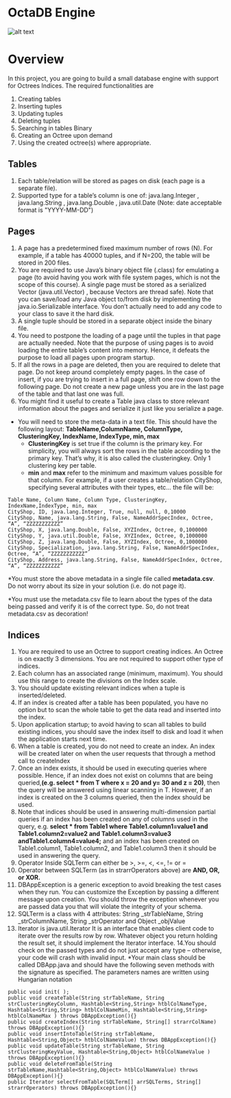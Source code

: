 # OctaDB Engine
![alt text](https://docs-assets.developer.apple.com/published/183088f967/octree_2x_d5ec086e-6563-4f2b-99a2-4e1762919c72.png)
# Overview
In this project, you are going to build a small database engine with support for Octrees Indices. 
The required functionalities are 
1. Creating tables 
2. Inserting tuples 
3. Updating tuples
4. Deleting tuples 
5. Searching in tables Binary
6. Creating an Octree upon demand 
7. Using the created octree(s) where appropriate.

## Tables
1. Each table/relation will be stored as pages on disk (each page is a separate file). 
2. Supported type for a table’s column is one of: java.lang.Integer , java.lang.String , 
java.lang.Double , java.util.Date (Note: date acceptable format is "YYYY-MM-DD")
## Pages
1. A page has a predetermined fixed maximum number of rows (N). For example, if a 
table has 40000 tuples, and if N=200, the table will be stored in 200 files. 
2. You are required to use Java’s binary object file (.class) for emulating a page (to avoid 
having you work with file system pages, which is not the scope of this course). A single 
page must be stored as a serialized Vector (java.util.Vector) , because Vectors are thread 
safe). Note that you can save/load any Java object to/from disk by implementing the 
java.io.Serializable interface. You don’t actually need to add any code to your class to 
save it the hard disk.
3. A single tuple should be stored in a separate object inside the binary file. 
4. You need to postpone the loading of a page until the tuples in that page are actually 
needed. Note that the purpose of using pages is to avoid loading the entire table’s content 
into memory. Hence, it defeats the purpose to load all pages upon program startup. 
5. If all the rows in a page are deleted, then you are required to delete that page. Do not 
keep around completely empty pages. In the case of insert, if you are trying to insert in a 
full page, shift one row down to the following page. Do not create a new page unless you 
are in the last page of the table and that last one was full. 
6. You might find it useful to create a Table java class to store relevant information about 
the pages and serialize it just like you serialize a page.



* You will need to store the meta-data in a text file. This should have the following 
layout: 
**TableName,ColumnName, ColumnType, ClusteringKey, IndexName, IndexType, min, max**
  * **ClusteringKey** is set true if the column is the primary key. For simplicity, you will 
always sort the rows in the table according to the primary key. That’s why, it is also 
called the clusteringkey. Only 1 clustering key per table. 
  * **min** and **max** refer to the minimum and maximum values possible for that column. 
For example, if a user creates a table/relation CityShop, specifying several attributes 
with their types, etc… the file will be:

```
Table Name, Column Name, Column Type, ClusteringKey, IndexName,IndexType, min, max 
CityShop, ID, java.lang.Integer, True, null, null, 0,10000 
CityShop, Name, java.lang.String, False, NameAddrSpecIndex, Octree, “A”, “ZZZZZZZZZZZ” 
CityShop, X, java.lang.Double, False, XYZIndex, Octree, 0,1000000 
CityShop, Y, java.util.Double, False, XYZIndex, Octree, 0,1000000 
CityShop, Z, java.lang.Double, False, XYZIndex, Octree, 0,1000000 
CityShop, Specialization, java.lang.String, False, NameAddrSpecIndex, Octree, “A”, “ZZZZZZZZZZZ” 
CityShop, Address, java.lang.String, False, NameAddrSpecIndex, Octree, “A”, “ZZZZZZZZZZZ”
```
*You must store the above metadata in a single file called **metadata.csv**. Do not worry 
about its size in your solution (i.e. do not page it). 

*You must use the metadata.csv file to learn about the types of the data being passed 
and verify it is of the correct type. So, do not treat metadata.csv as decoration!

## Indices
1. You are required to use an Octree to support creating indices. An Octree is on exactly 3 dimensions. You are not required to support other type of indices.
2. Each column has an associated range (minimum, maximum). You should use this range to create the divisions on the Index scale.
3.  You should update existing relevant indices when a tuple is inserted/deleted. 
4.  If an index is created after a table has been populated, you have no option but to scan the whole table to get the data read and inserted into the index.
5.  Upon application startup; to avoid having to scan all tables to build existing indices, you should save the index itself to disk and load it when the application starts next time.
6.  When a table is created, you do not need to create an index. An index will be created later on when the user requests that through a method call to createIndex
7.  Once an index exists, it should be used in executing queries where possible. Hence, if an index does not exist on columns that are being queried,**(e.g. select * from T where x = 20 and y= 30 and z = 20)**, then the query will be answered using linear scanning in T. However, if an index is created on the 3 columns queried, then the index should be used.
8. Note that indices should be used in answering multi-dimension partial queries if an index has been created on any of columns used in the query, e.g. **select * from Table1 where Table1.column1=value1 and Table1.column2=value2 and Table1.column3=value3 andTable1.column4=value4;** and an index has been created on Table1.column1, Table1.column2, and Table1.column3 then it should be used in answering the query.
9. Operator Inside SQLTerm can either be >, >=, <, <=, != or = 
10. Operator between SQLTerm (as in strarrOperators above) are **AND, OR, or XOR.**
11. DBAppException is a generic exception to avoid breaking the test cases when they run. You can customize the Exception by passing a different message upon creation. You should throw the exception whenever you are passed data you that will violate the integrity of your schema. 
12. SQLTerm is a class with 4 attributes: String _strTableName, String _strColumnName, String _strOperator and Object _objValue
13. Iterator is java.util.Iterator It is an interface that enables client code to iterate over the results row by row. Whatever object you return holding the result set, it should implement the Iterator interface.
14.You should check on the passed types and do not just accept any type – otherwise, your code will crash with invalid input. 
*Your main class should be called DBApp.java and should have the following seven methods with the signature as specified. The parameters names are written using Hungarian notation
```
public void init( ); 
public void createTable(String strTableName, String strClusteringKeyColumn, Hashtable<String,String> htblColNameType, Hashtable<String,String> htblColNameMin, Hashtable<String,String> htblColNameMax ) throws DBAppException(){}
public void createIndex(String strTableName, String[] strarrColName) throws DBAppException(){}
public void insertIntoTable(String strTableName, Hashtable<String,Object> htblColNameValue) throws DBAppException(){} 
public void updateTable(String strTableName, String strClusteringKeyValue, Hashtable<String,Object> htblColNameValue ) throws DBAppException(){}
public void deleteFromTable(String strTableName,Hashtable<String,Object> htblColNameValue) throws DBAppException(){}
public Iterator selectFromTable(SQLTerm[] arrSQLTerms, String[] strarrOperators) throws DBAppException(){}
```
